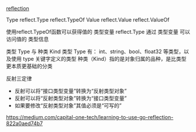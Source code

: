 
[reflection](http://c.biancheng.net/view/4407.html)

Type 	reflect.Type	reflect.TypeOf
Value	reflect.Value	reflect.ValueOf

使用reflect.TypeOf函数可以获得值的 类型变量 reflect.Type
通过 类型变量 可以访问值的 类型信息

类型 Type 与 种类 Kind
类型 Type 有： int、string、bool、float32 等类型，以及使用 type 关键字定义的类型
种类（Kind）指的是对象归属的品种，是比类型更本质更基础的分类



反射三定律
- 反射可以将“接口类型变量”转换为“反射类型对象”
- 反射可以将“反射类型对象”转换为“接口类型变量”
- 如果要修改“反射类型对象”其值必须是“可写的”




https://medium.com/capital-one-tech/learning-to-use-go-reflection-822a0aed74b7